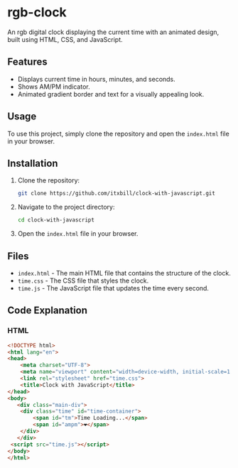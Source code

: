 # rgb-clock

An rgb digital clock displaying the current time with an animated design, built using HTML, CSS, and JavaScript.

## Features

- Displays current time in hours, minutes, and seconds.
- Shows AM/PM indicator.
- Animated gradient border and text for a visually appealing look.

## Usage

To use this project, simply clone the repository and open the `index.html` file in your browser.

## Installation

1. Clone the repository:
    ```sh
    git clone https://github.com/itxbill/clock-with-javascript.git
    ```

2. Navigate to the project directory:
    ```sh
    cd clock-with-javascript
    ```

3. Open the `index.html` file in your browser.

## Files

- `index.html` - The main HTML file that contains the structure of the clock.
- `time.css` - The CSS file that styles the clock.
- `time.js` - The JavaScript file that updates the time every second.

## Code Explanation

### HTML
```html
<!DOCTYPE html>
<html lang="en">
<head>
    <meta charset="UTF-8">
    <meta name="viewport" content="width=device-width, initial-scale=1.0">
    <link rel="stylesheet" href="time.css">
    <title>Clock with JavaScript</title>
</head>
<body>
   <div class="main-div">
    <div class="time" id="time-container">
        <span id="tm">Time Loading...</span>
        <span id="ampm">❤️</span>
    </div>
   </div> 
 <script src="time.js"></script>
</body>
</html>
